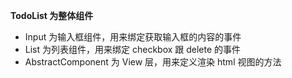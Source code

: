 **TodoList 为整体组件**
- Input 为输入框组件，用来绑定获取输入框的内容的事件
- List 为列表组件，用来绑定 checkbox 跟 delete 的事件
- AbstractComponent 为 View 层，用来定义渲染 html 视图的方法